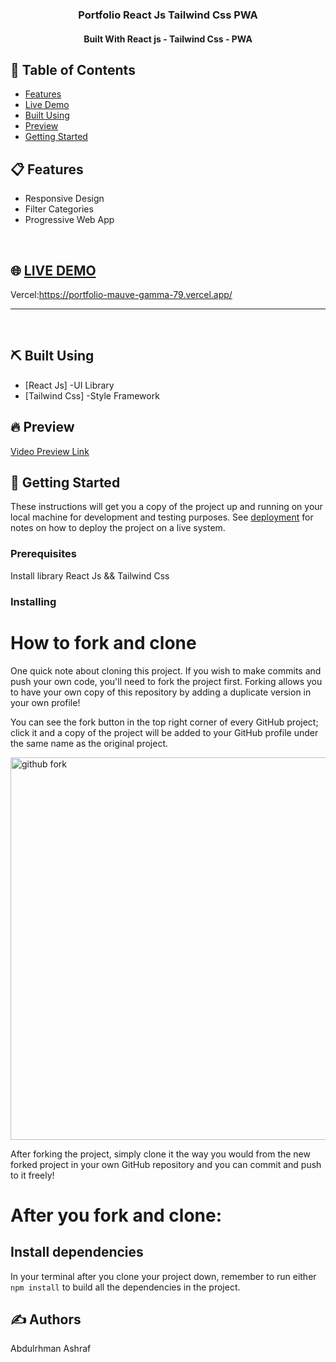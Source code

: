 <h3 align="center">Portfolio  React Js  Tailwind Css PWA</h3>
<h4 align="center"> Built With React js - Tailwind Css - PWA </h4>

## 📝 Table of Contents
- [Features](#Features)
- [Live Demo](#LIVE-DEMO)
- [Built Using](#built_using)
- [Preview](#Preview)
- [Getting Started](#getting_started)


## 📋 Features  <a name = "Features"></a>
 - Responsive Design
 - Filter Categories
 - Progressive Web App
<br />

## 🌐 [LIVE DEMO](https://portfolio-mauve-gamma-79.vercel.app/) <a name = "LIVE-DEMO"></a>

  Vercel:https://portfolio-mauve-gamma-79.vercel.app/
  <hr />

<br />

## ⛏️ Built Using <a name = "built_using"></a>

- [React Js] -UI Library
- [Tailwind Css] -Style Framework


## 🔥 Preview  <a name = "Preview"></a>
   <a href="https://drive.google.com/file/d/1S8GMcAl5Jb5PlgZRZzo_2AhSrTZ5hVbf/view?usp=sharing">Video Preview Link</a>
	<br>

</div>

## 🏁 Getting Started <a name = "getting_started"></a>

These instructions will get you a copy of the project up and running on your local machine for development and testing purposes. See [deployment](#deployment) for notes on how to deploy the project on a live system.

### Prerequisites

<p>Install library React Js && Tailwind Css</p>


### Installing

# How to fork and clone
One quick note about cloning this project. If you wish to make commits and push your own code, you'll need to fork the project first. Forking allows you to have your own copy of this repository by adding a duplicate version in your own profile!

You can see the fork button in the top right corner of every GitHub project; click it and a copy of the project will be added to your GitHub profile under the same name as the original project.

<img width="612" alt="github fork" src="https://user-images.githubusercontent.com/10578605/157998981-4bfd1f83-825c-4664-b22d-b2c7d471dc70.png">

After forking the project, simply clone it the way you would from the new forked project in your own GitHub repository and you can commit and push to it freely!

# After you fork and clone:

## Install dependencies
In your terminal after you clone your project down, remember to run either  `npm install` to build all the dependencies in the project.

## ✍️ Authors <a name = "authors"></a>
Abdulrhman Ashraf

